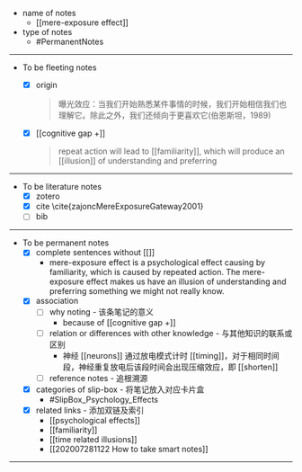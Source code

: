 
- name of notes
    - [[mere-exposure effect]]
- type of notes
    - #PermanentNotes   
---
- To be fleeting notes
    - [x] origin
        > 曝光效应：当我们开始熟悉某件事情的时候，我们开始相信我们也理解它。除此之外，我们还倾向于更喜欢它(伯恩斯坦，1989)

    - [x] [[cognitive gap +]]
        > repeat action will lead to [[familiarity]], which will produce an [[illusion]] of understanding and preferring
---
- To be literature notes
    - [x] zotero
    - [x] cite
        \cite{zajoncMereExposureGateway2001}
    - [ ] bib
---
- To be permanent notes
    - [x] complete sentences without [[]]
        - mere-exposure effect is a psychological effect causing by familiarity, which is caused by repeated action. The mere-exposure effect makes us have an illusion of understanding and preferring something we might not really know.
    - [x] association
        - [ ] why noting - 该条笔记的意义
            - because of [[cognitive gap +]]
        - [ ] relation or differences with other knowledge - 与其他知识的联系或区别
            - 神经 [[neurons]] 通过放电模式计时 [[timing]]，对于相同时间段，神经重复放电后该段时间会出现压缩效应，即 [[shorten]]
        - [ ] reference notes - 追根溯源
    - [x] categories of slip-box - 将笔记放入对应卡片盒
        - #SlipBox_Psychology_Effects
    - [x] related links - 添加双链及索引
        - [[psychological effects]]
        - [[familiarity]]
        - [[time related illusions]]
        - [[202007281122 How to take smart notes]]
---
